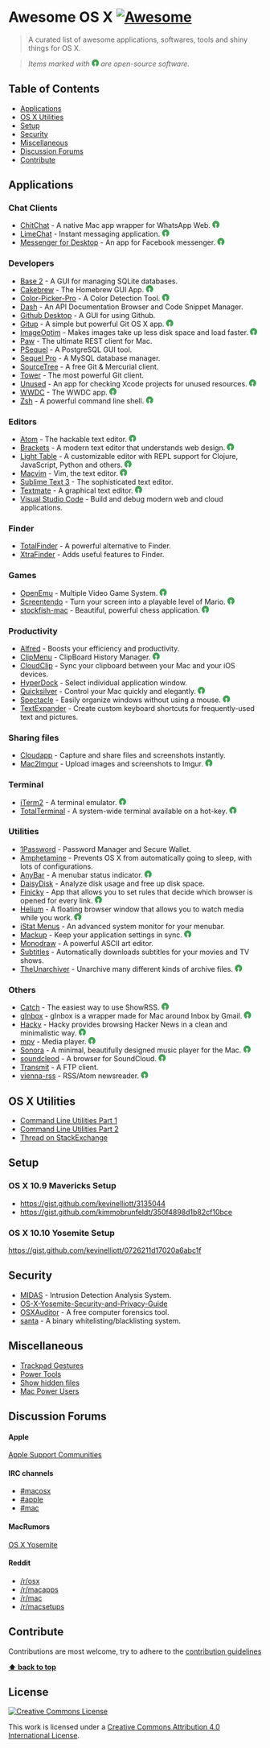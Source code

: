 # Awesome OS X [![Awesome](https://cdn.rawgit.com/sindresorhus/awesome/d7305f38d29fed78fa85652e3a63e154dd8e8829/media/badge.svg)](https://github.com/sindresorhus/awesome)

> A curated list of awesome applications, softwares, tools and shiny things for OS X.

> *Items marked with ![Open-Source Software](media/oss.png) are open-source software.*

## Table of Contents

- [Applications](#applications)
- [OS X Utilities](#os-x-utilities)
- [Setup](#setup)
- [Security](#security)
- [Miscellaneous](#miscellaneous)
- [Discussion Forums](#discussion-forums)
- [Contribute](#contribute)



## Applications


### Chat Clients


- [ChitChat](https://github.com/stonesam92/ChitChat) - A native Mac app wrapper for WhatsApp Web. ![Open-Source Software](media/oss.png)
- [LimeChat](http://limechat.net/mac/) - Instant messaging application. ![Open-Source Software](media/oss.png)
- [Messenger for Desktop](http://messengerfordesktop.com/) - An app for Facebook messenger. ![Open-Source Software](media/oss.png)


### Developers

- [Base 2](http://menial.co.uk/base/) - A GUI for managing SQLite databases.
- [Cakebrew](https://github.com/brunophilipe/Cakebrew) - The Homebrew GUI App. ![Open-Source Software](media/oss.png)
- [Color-Picker-Pro](https://github.com/oscardelben/Color-Picker-Pro) - A Color Detection Tool. ![Open-Source Software](media/oss.png)
- [Dash](https://kapeli.com/dash) - An API Documentation Browser and Code Snippet Manager.
- [Github Desktop](https://mac.github.com/) - A GUI for using Github.
- [Gitup](https://github.com/git-up/GitUp) - A simple but powerful Git OS X app. ![Open-Source Software](media/oss.png)
- [ImageOptim](https://imageoptim.com/) - Makes images take up less disk space and load faster. ![Open-Source Software](media/oss.png)
- [Paw](https://luckymarmot.com/paw) - The ultimate REST client for Mac.
- [PSequel](http://www.psequel.com/) - A PostgreSQL GUI tool.
- [Sequel Pro](http://www.sequelpro.com/) - A MySQL database manager.
- [SourceTree](https://www.sourcetreeapp.com/) - A free Git & Mercurial client.
- [Tower](http://www.git-tower.com/) - The most powerful Git client.
- [Unused](https://github.com/jeffhodnett/Unused) - An app for checking Xcode projects for unused resources. ![Open-Source Software](media/oss.png)
- [WWDC](https://github.com/insidegui/WWDC) - The WWDC app. ![Open-Source Software](media/oss.png)
- [Zsh](http://www.zsh.org/) -  A powerful command line shell. ![Open-Source Software](media/oss.png)


### Editors

- [Atom](https://atom.io/) - The hackable text editor. ![Open-Source Software](media/oss.png)
- [Brackets](http://brackets.io/) - A modern text editor that understands web design. ![Open-Source Software](media/oss.png)
- [Light Table](https://github.com/LightTable/LightTable) - A customizable editor with REPL support for Clojure, JavaScript, Python and others. ![Open-Source Software](media/oss.png) 
- [Macvim](https://github.com/b4winckler/macvim) - Vim, the text editor. ![Open-Source Software](media/oss.png)
- [Sublime Text 3](http://www.sublimetext.com/) - The sophisticated text editor.
- [Textmate](https://macromates.com/) - A graphical text editor. ![Open-Source Software](media/oss.png)
- [Visual Studio Code](https://code.visualstudio.com/) - Build and debug modern web and cloud applications.


### Finder

- [TotalFinder](http://totalfinder.binaryage.com/) - A powerful alternative to Finder.
- [XtraFinder](https://www.trankynam.com/xtrafinder/) - Adds useful features to Finder.


### Games
- [OpenEmu](http://openemu.org/) - Multiple Video Game System. ![Open-Source Software](media/oss.png)
- [Screentendo](https://github.com/AaronRandall/Screentendo) - Turn your screen into a playable level of Mario. ![Open-Source Software](media/oss.png)
- [stockfish-mac](https://github.com/daylen/stockfish-mac) - Beautiful, powerful chess application. ![Open-Source Software](media/oss.png)


### Productivity

- [Alfred](http://www.alfredapp.com/) - Boosts your efficiency and productivity.
- [ClipMenu](http://www.clipmenu.com/) - ClipBoard History Manager. ![Open-Source Software](media/oss.png)
- [CloudClip](https://itunes.apple.com/app/cloudclip/id563356503) - Sync your clipboard between your Mac and your iOS devices.
- [HyperDock](https://bahoom.com/hyperdock/) - Select individual application window.
- [Quicksilver](http://qsapp.com/) - Control your Mac quickly and elegantly. ![Open-Source Software](media/oss.png)
- [Spectacle](http://spectacleapp.com/) - Easily organize windows without using a mouse. ![Open-Source Software](media/oss.png)
- [TextExpander](https://smilesoftware.com/TextExpander/index.html) - Create custom keyboard shortcuts for frequently-used text and pictures.


### Sharing files

- [Cloudapp](https://www.getcloudapp.com/) - Capture and share files and screenshots instantly.
- [Mac2Imgur](https://github.com/mileswd/mac2imgur) - Upload images and screenshots to Imgur. ![Open-Source Software](media/oss.png)


### Terminal

- [iTerm2](https://www.iterm2.com/) - A terminal emulator. ![Open-Source Software](media/oss.png)
- [TotalTerminal](http://totalterminal.binaryage.com/) - A system-wide terminal available on a hot-key. ![Open-Source Software](media/oss.png)


### Utilities

- [1Password](https://itunes.apple.com/in/app/1password-password-manager/id443987910?mt=12) - Password Manager and Secure Wallet.
- [Amphetamine](https://itunes.apple.com/app/amphetamine/id937984704) - Prevents OS X from automatically going to sleep, with lots of configurations.
- [AnyBar](https://github.com/tonsky/AnyBar) - A menubar status indicator. ![Open-Source Software](media/oss.png)
- [DaisyDisk](http://www.daisydiskapp.com/) - Analyze disk usage and free up disk space.
- [Finicky](https://johnste.github.io/finicky/) - App that allows you to set rules that decide which browser is opened for every link. ![Open-Source Software](media/oss.png)
- [Helium](http://heliumfloats.com/) - A floating browser window that allows you to watch media while you work. ![Open-Source Software](media/oss.png)
- [iStat Menus](https://bjango.com/mac/istatmenus/) - An advanced system monitor for your menubar.
- [Mackup](https://github.com/lra/mackup) - Keep your application settings in sync. ![Open-Source Software](media/oss.png)
- [Monodraw](http://monodraw.helftone.com/) - A powerful ASCII art editor.
- [Subtitles](http://subtitlesapp.com/) - Automatically downloads subtitles for your movies and TV shows.
- [TheUnarchiver](https://itunes.apple.com/app/the-unarchiver/id425424353) - Unarchive many different kinds of archive files. ![Open-Source Software](media/oss.png)


### Others

- [Catch](http://www.giorgiocalderolla.com/index.html#catch) - The easiest way to use ShowRSS. ![Open-Source Software](media/oss.png)
- [gInbox](https://github.com/chenasraf/gInbox) - gInbox is a wrapper made for Mac around Inbox by Gmail. ![Open-Source Software](media/oss.png)
- [Hacky](http://www.hackyapp.com/) - Hacky provides browsing Hacker News in a clean and minimalistic way. ![Open-Source Software](media/oss.png)
- [mpv](http://mpv.io/) - Media player. ![Open-Source Software](media/oss.png)
- [Sonora](http://getsonora.com/) -  A minimal, beautifully designed music player for the Mac. ![Open-Source Software](media/oss.png)
- [soundcleod](http://soundcleod.com/) - A browser for SoundCloud. ![Open-Source Software](media/oss.png)
- [Transmit](https://panic.com/transmit/) - A FTP client.
- [vienna-rss](https://github.com/ViennaRSS/vienna-rss) - RSS/Atom newsreader. ![Open-Source Software](media/oss.png)


## OS X Utilities

- [Command Line Utilities Part 1](http://www.mitchchn.me/2014/os-x-terminal/?x)
- [Command Line Utilities Part 2](http://www.mitchchn.me/2014/and-eight-hundred-more/)
- [Thread on StackExchange](https://apple.stackexchange.com/questions/12161/os-x-terminal-must-have-utilities)


## Setup

### OS X 10.9 Mavericks Setup

* https://gist.github.com/kevinelliott/3135044
* https://gist.github.com/kimmobrunfeldt/350f4898d1b82cf10bce

### OS X 10.10 Yosemite Setup

https://gist.github.com/kevinelliott/0726211d17020a6abc1f


## Security

* [MIDAS](https://github.com/etsy/MIDAS) - Intrusion Detection Analysis System.
* [OS-X-Yosemite-Security-and-Privacy-Guide](https://github.com/drduh/OS-X-Yosemite-Security-and-Privacy-Guide)
* [OSXAuditor](https://github.com/jipegit/OSXAuditor) - A free computer forensics tool.
* [santa](https://github.com/google/santa) - A binary whitelisting/blacklisting system.


## Miscellaneous

* [Trackpad Gestures](https://support.apple.com/en-us/HT204895)
* [Power Tools](http://www.slant.co/topics/523/~what-are-the-best-power-user-tools-for-mac-osx)
* [Show hidden files](http://ianlunn.co.uk/articles/quickly-showhide-hidden-files-mac-os-x-mavericks/)
* [Mac Power Users](http://5by5.tv/mpu/238)


## Discussion Forums

#### Apple

[Apple Support Communities](https://discussions.apple.com/community/mac_os/os_x_yosemite)


#### IRC channels

* [#macosx](https://webchat.freenode.net/?channels=macosx)
* [#apple](https://webchat.freenode.net/?channels=apple)
* [#mac](https://webchat.freenode.net/?channels=mac)


#### MacRumors

[OS X Yosemite](http://forums.macrumors.com/forums/os-x-yosemite-10-10.171/)


#### Reddit

* [/r/osx](https://www.reddit.com/r/osx/)
* [/r/macapps](https://www.reddit.com/r/macapps)
* [/r/mac](https://www.reddit.com/r/Mac)
* [/r/macsetups](https://www.reddit.com/r/MacSetups)


## Contribute

Contributions are most welcome, try to adhere to the [contribution guidelines](contributing.md)

**[⬆ back to top](#table-of-contents)**


## License

[![Creative Commons License](http://i.creativecommons.org/l/by/4.0/88x31.png)](http://creativecommons.org/licenses/by/4.0/)

This work is licensed under a [Creative Commons Attribution 4.0 International License](http://creativecommons.org/licenses/by/4.0/).
